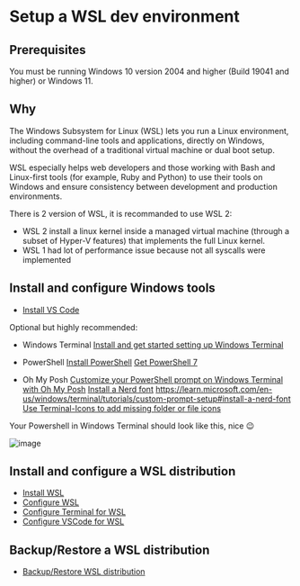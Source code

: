 # Setup a WSL dev environment

## Prerequisites

You must be running Windows 10 version 2004 and higher (Build 19041 and higher) or Windows 11.

## Why

The Windows Subsystem for Linux (WSL) lets you run a Linux environment, including command-line tools and applications, directly on Windows, without the overhead of a traditional virtual machine or dual boot setup.

WSL especially helps web developers and those working with Bash and Linux-first tools (for example, Ruby and Python) to use their tools on Windows and ensure consistency between development and production environments.

There is 2 version of WSL, it is recommanded to use WSL 2:

* WSL 2 install a linux kernel inside a managed virtual machine (through a subset of Hyper-V features) that implements the full Linux kernel.
* WSL 1 had lot of performance issue because not all syscalls were implemented

## Install and configure Windows tools

* [Install VS Code](https://code.visualstudio.com/download)

Optional but highly recommended:

* Windows Terminal
  [Install and get started setting up Windows Terminal](https://learn.microsoft.com/en-us/windows/terminal/install)

* PowerShell
  [Install PowerShell](https://learn.microsoft.com/en-us/powershell/scripting/install/installing-powershell-on-windows)
  [Get PowerShell 7](https://github.com/PowerShell/PowerShell/blob/master/README.md#get-powershell)

* Oh My Posh
  [Customize your PowerShell prompt on Windows Terminal with Oh My Posh](https://learn.microsoft.com/windows/terminal/tutorials/custom-prompt-setup#customize-your-powershell-prompt-with-oh-my-posh)
  [Install a Nerd font](https://learn.microsoft.com/en-us/windows/terminal/cascadia-code)
<https://learn.microsoft.com/en-us/windows/terminal/tutorials/custom-prompt-setup#install-a-nerd-font>
  [Use Terminal-Icons to add missing folder or file icons](https://learn.microsoft.com/en-us/windows/terminal/tutorials/custom-prompt-setup#use-terminal-icons-to-add-missing-folder-or-file-icons)

Your Powershell in Windows Terminal should look like this, nice 😉

![image](https://github.com/CedricCazin/tutorials/assets/26877462/33745a60-b054-4af5-a698-a75cf66a652e)

## Install and configure a WSL distribution

* [Install WSL](install-WSL.md)
* [Configure WSL](configure-WSL.md)
* [Configure Terminal for WSL](configure-terminal-for-WSL.md)
* [Configure VSCode for WSL](configure-vscode-for-wsl.md)

## Backup/Restore a WSL distribution

* [Backup/Restore WSL distribution](backup-retore-WSL.md)
